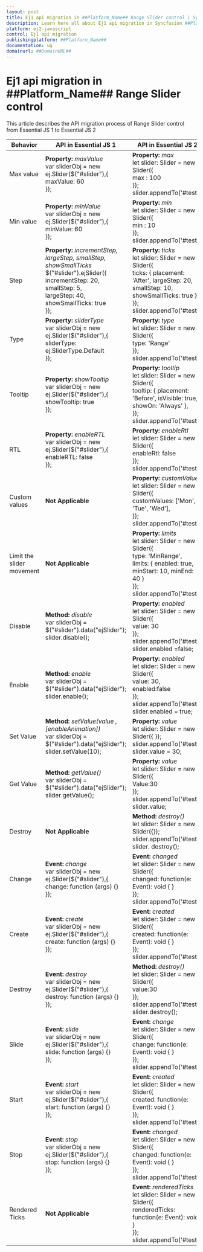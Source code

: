 ```yaml
---
layout: post
title: Ej1 api migration in ##Platform_Name## Range Slider control | Syncfusion
description: Learn here all about Ej1 api migration in Syncfusion ##Platform_Name## Range Slider control of Syncfusion Essential JS 2 and more.
platform: ej2-javascript
control: Ej1 api migration 
publishingplatform: ##Platform_Name##
documentation: ug
domainurl: ##DomainURL##
---
```


# Ej1 api migration in ##Platform_Name## Range Slider control

This article describes the API migration process of Range Slider control from Essential JS 1 to Essential JS 2

| Behavior | API in Essential JS 1 | API in Essential JS 2 |
| --- | --- | --- |
| Max value | **Property:**  *maxValue* <br />  var sliderObj = new ej.Slider($("#slider"),{ <br /> maxValue: 60 <br /> }); | **Property:** *max* <br /> let slider: Slider = new Slider({ <br /> max : 100 <br /> }); <br /> slider.appendTo('#test'); |
| Min value | **Property:**  *minValue* <br /> var sliderObj = new ej.Slider($("#slider"),{<br /> minValue: 60 <br /> }); | **Property:** *min* <br /> let slider: Slider = new Slider({ <br /> min : 10 <br /> }); <br /> slider.appendTo('#test'); |
| Step | **Property:** *incrementStep, largeStep, smallStep, showSmallTicks* <br /> $("#slider").ejSlider({<br /> incrementStep: 20, <br />smallStep: 5, <br />largeStep: 40, <br />showSmallTicks: true <br /> });| **Property:** *ticks* <br /> let slider: Slider = new Slider({<br /> ticks: { placement: 'After', largeStep: 20, smallStep: 10, showSmallTicks: true }, <br /> }); <br />slider.appendTo('#test'); |
| Type | **Property:** *sliderType* <br /> var sliderObj = new ej.Slider($("#slider"),{<br />sliderType: ej.SliderType.Default <br /> }); | **Property:** *type* <br /> let slider: Slider = new Slider({ <br />type: 'Range' <br /> }); <br /> slider.appendTo('#test'); |
| Tooltip | **Property:** *showTooltip* <br /> var sliderObj = new ej.Slider($("#slider"),{<br /> showTooltip: true <br /> }); | **Property:** *tooltip* <br /> let slider: Slider = new Slider({ <br /> tooltip: { placement: 'Before', isVisible: true, showOn: 'Always' },<br /> }); <br /> slider.appendTo('#test'); |
| RTL | **Property:** *enableRTL* <br /> var sliderObj = new ej.Slider($("#slider"),{<br /> enableRTL: false <br /> }); | **Property:** *enableRtl* <br /> let slider: Slider = new Slider({<br /> enableRtl: false <br /> }); <br /> slider.appendTo('#test'); |
| Custom values | **Not Applicable** | **Property:** *customValues* <br /> let slider: Slider = new Slider({<br /> customValues: ['Mon', 'Tue', 'Wed'], <br />}); <br /> slider.appendTo('#test'); |
| Limit the slider movement | **Not Applicable** | **Property:** *limits* <br /> let slider: Slider = new Slider({ <br /> type: 'MinRange', <br /> limits: { enabled: true, minStart: 10, minEnd: 40 } <br />}); <br /> slider.appendTo('#test'); |
| Disable | **Method:** *disable* <br /> var sliderObj = $("#slider").data("ejSlider"); <br /> slider.disable(); | **Property:** *enabled* <br />let slider: Slider = new Slider({<br />value: 30<br />});<br />slider.appendTo('#test');<br />slider.enabled =false;<br /> |
| Enable | **Method:** *enable* <br /> var sliderObj = $("#slider").data("ejSlider"); <br /> slider.enable(); | **Property:** *enabled* <br />let slider: Slider = new Slider({<br />value: 30,<br />enabled:false<br />});<br />slider.appendTo('#test');<br />slider.enabled = true;<br /> |
| Set Value | **Method:** *setValue(value ,[enableAnimation])* <br /> var sliderObj = $("#slider").data("ejSlider");  <br /> slider.setValue(10); | **Property:** *value* <br /> let slider: Slider = new Slider({ }); <br />slider.appendTo('#test');<br />slider.value = 30;<br /> |
| Get Value | **Method:** *getValue()* <br /> var sliderObj = $("#slider").data("ejSlider");  <br /> slider.getValue(); | **Property:** *value* <br />let slider: Slider = new Slider({<br />Value:30<br />});<br />slider.appendTo('#test');<br />slider.value;<br /> |
| Destroy | **Not Applicable** | **Method:** *destroy()* <br /> let slider: Slider = new Slider({}); <br /> slider.appendTo('#test'); <br /> slider. destroy(); |
| Change | **Event:** *change* <br /> var sliderObj = new ej.Slider($("#slider"),{ <br />change: function (args) {} <br /> }); | **Event:** *changed* <br /> let slider: Slider = new Slider({<br /> changed: function(e: Event): void { } <br /> });  <br /> slider.appendTo('#test'); |
| Create | **Event:** *create* <br /> var sliderObj = new ej.Slider($("#slider"),{ <br /> create: function (args) {} <br /> }); | **Event:** *created* <br /> let slider: Slider = new Slider({<br /> created: function(e: Event): void { } <br /> });  <br /> slider.appendTo('#test'); |
| Destroy | **Event:** *destroy* <br /> var sliderObj = new ej.Slider($("#slider"),{ <br /> destroy: function (args) {} <br /> }); | **Method:** *destroy()* <br /> let slider: Slider = new Slider({<br />value:30<br />});<br />slider.appendTo('#test);<br />slider.destroy();<br /> |
| Slide | **Event:** *slide* <br /> var sliderObj = new ej.Slider($("#slider"),{<br /> slide: function (args) {} <br /> }); | **Event:** *change* <br /> let slider: Slider = new Slider({<br />change: function(e: Event): void { }<br />});<br />slider.appendTo('#test); |
| Start | **Event:** *start* <br /> var sliderObj = new ej.Slider($("#slider"),{ <br /> start: function (args) {} <br /> }); | **Event:** *created* <br /> let slider: Slider = new Slider({<br /> created: function(e: Event): void { }<br />});<br />slider.appendTo('#test); |
| Stop | **Event:** *stop* <br /> var sliderObj = new ej.Slider($("#slider"),{ <br /> stop: function (args) {} <br /> }); | **Event:** *changed* <br /> let slider: Slider = new Slider({<br />changed: function(e: Event): void { }<br />});<br />slider.appendTo('#test);<br />|
| Rendered Ticks | **Not Applicable** | **Event:** *renderedTicks* <br /> let slider: Slider = new Slider({ <br /> renderedTicks: function(e: Event): void { }  <br /> }); <br /> slider.appendTo('#test); |